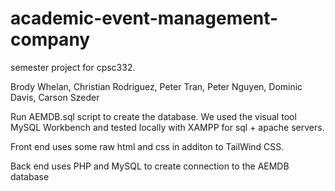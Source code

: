 # academic-event-management-company
semester project for cpsc332.

Brody Whelan, Christian Rodriguez, Peter Tran, Peter Nguyen, Dominic Davis, Carson Szeder

Run AEMDB.sql script to create the database. We used the visual tool MySQL Workbench and tested locally with XAMPP for sql + apache servers. 

Front end uses some raw html and css in additon to TailWind CSS.

Back end uses PHP and MySQL to create connection to the AEMDB database 
